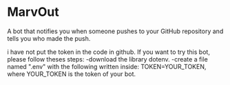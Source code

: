 # MarvOut

A bot that notifies you when someone pushes to your GitHub repository and tells you who made the push.

i have not put the token in the code in github. If you want to try this bot, please follow theses steps:
    -download the library dotenv.
    -create a file named ".env" with the following written inside: TOKEN=YOUR_TOKEN, where YOUR_TOKEN is the token of your bot.